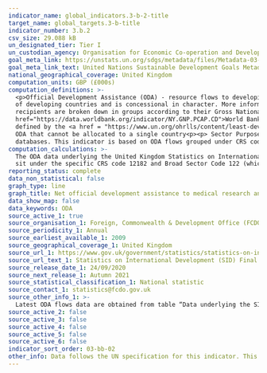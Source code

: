 ```yaml
---
indicator_name: global_indicators.3-b-2-title
target_name: global_targets.3-b-title
indicator_number: 3.b.2
csv_size: 29.088 kB
un_designated_tier: Tier I
un_custodian_agency: Organisation for Economic Co-operation and Development (OECD)
goal_meta_link: https://unstats.un.org/sdgs/metadata/files/Metadata-03-0B-02.pdf
goal_meta_link_text: United Nations Sustainable Development Goals Metadata (PDF 210 KB)
national_geographical_coverage: United Kingdom
computation_units: GBP (£000s) 
computation_definitions: >-
  <p>Official Development Assistance (ODA) - resource flows to developing countries and multilateral organisations provided by official agencies (e.g. the UK Government) or their executive agencies. Each transaction is administered for the promotion of the economic development and welfare
  of developing countries and is concessional in character. More information on ODA can be found on the <a href="http://www.oecd.org/development/financing-sustainable-development/development-finance-standards/officialdevelopmentassistancedefinitionandcoverage.htm">OECD website</a>. ODA
  recipients are broken down in groups according to their Gross National Income (GNI) per capita.<p>Country income classification - the Development Assistance Committee (DAC) list of countries eligible to receive ODA is based on Gross National Income per capita as published by the <a
  href="https://data.worldbank.org/indicator/NY.GNP.PCAP.CD">World Bank</a>. All low and middle income countries are included, with the exception of G8 members, EU members, and countries with a firm date for entry into the EU. The list also includes all Least Developed Countries (LDCs) as
  defined by the <a href = "https://www.un.org/ohrlls/content/least-developed-countries%20">United Nations (UN)</a>.<p>LDCs - Least Developed Countries<p>LMICs - Lower-middle Income Countries<p>UMICs - Upper Middle Income Countries<p>Other LICs - Other Low Income Countries<p>Undefined -
  ODA that cannot be allocated to a single country<p><p> Sector Purpose Codes (CRS codes) - the DAC Secretariat maintains various code lists which are used by donors to report on their aid flows to the DAC databases. In addition, these codes are used to classify information in the DAC
  databases. This indicator is based on ODA flows grouped under CRS code 12182 (medical research) and all codes in the 122 series (basic health). The sector classification codes can be found on the <a href = "http://www.oecd.org/dac/stats/purposecodessectorclassification.htm">OECD website<a/>.
computation_calculations: >-
  The ODA data underlying the United Kingdom Statistics on International Development (SID) was summed around appropriate aid description CRS codes and recipient country income classification. The codes used to measure net ODA to the medical research and basic health sectors were those that
  sit under the specific CRS code 12182 and Broad Sector Code 122 (which corresponds to all CRS codes in the 122 series).
reporting_status: complete
data_non_statistical: false
graph_type: line
graph_title: Net official development assistance to medical research and basic health sectors
data_show_map: false
data_keywords: ODA
source_active_1: true
source_organisation_1: Foreign, Commonwealth & Development Office (FCDO)
source_periodicity_1: Annual
source_earliest_available_1: 2009
source_geographical_coverage_1: United Kingdom
source_url_1: https://www.gov.uk/government/statistics/statistics-on-international-development-final-uk-aid-spend-2019
source_url_text_1: Statistics on International Development (SID) Final UK Aid Spend 2019
source_release_date_1: 24/09/2020
source_next_release_1: Autumn 2021
source_statistical_classification_1: National statistic
source_contact_1: statistics@fcdo.gov.uk
source_other_info_1: >-
  Latest ODA flows data are obtained from table “Data underlying the SID publication” (see relevant CRS code and BroadSectorCode in National Metadata tab). Previous data (2009 to 2016) are available from [SID for 2017](https://www.gov.uk/government/statistics/statistics-on-international-development-2017)
source_active_2: false
source_active_3: false
source_active_4: false
source_active_5: false
source_active_6: false
indicator_sort_order: 03-bb-02
other_info: Data follows the UN specification for this indicator. This indicator has not been identified in collaboration with topic experts.
---
```

